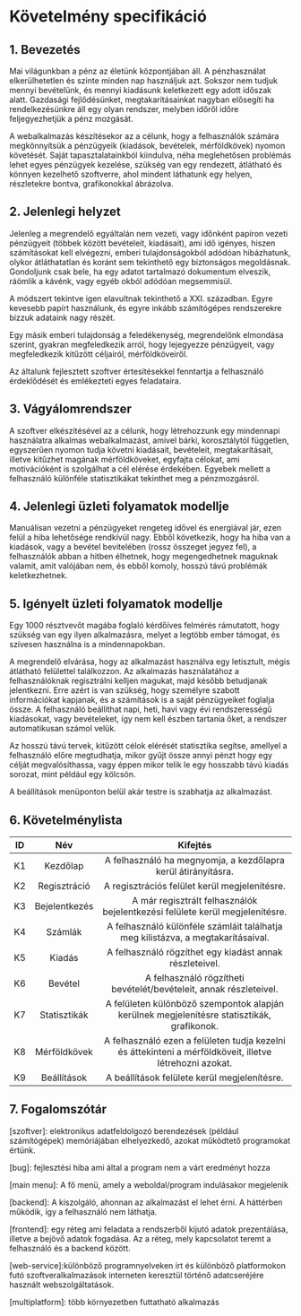 # Követelmény specifikáció

## 1. Bevezetés

Mai világunkban a pénz az életünk központjában áll. A pénzhasználat elkerülhetetlen és szinte minden nap használjuk azt. Sokszor nem tudjuk mennyi bevételünk, és mennyi kiadásunk keletkezett egy adott időszak alatt. Gazdasági fejlődésünket, megtakarításainkat nagyban elősegíti ha rendelkezésünkre áll egy olyan rendszer, melyben időről időre feljegyezhetjük a pénz mozgását. 

A webalkalmazás készítésekor az a célunk, hogy a felhasználók számára megkönnyítsük a pénzügyeik (kiadások, bevételek, mérföldkövek) nyomon követését. Saját tapasztalatainkból kiindulva, néha meglehetősen problémás lehet egyes pénzügyek kezelése, szükség van egy rendezett, átlátható és könnyen kezelhető szoftverre, ahol mindent láthatunk egy helyen, részletekre bontva, grafikonokkal ábrázolva. 

## 2. Jelenlegi helyzet

Jelenleg a megrendelő egyáltalán nem vezeti, vagy időnként papíron vezeti pénzügyeit (többek között bevételeit, kiadásait), ami idő igényes, hiszen számításokat kell elvégezni, emberi tulajdonságokból adódóan hibázhatunk, olykor átláthatatlan és koránt sem tekinthető egy biztonságos megoldásnak. Gondoljunk csak bele, ha egy adatot tartalmazó dokumentum elveszik, ráömlik a kávénk, vagy egyéb okból adódóan megsemmisül. 

A módszert tekintve igen elavultnak tekinthető a XXI. században. Egyre kevesebb papírt használunk, és egyre inkább számítógépes rendszerekre bízzuk adataink nagy részét.

Egy másik emberi tulajdonság a feledékenység, megrendelőnk elmondása szerint, gyakran megfeledkezik arról, hogy lejegyezze pénzügyeit, vagy megfeledkezik kitűzött céljairól, mérföldköveiről. 

Az általunk fejlesztett szoftver értesítésekkel fenntartja a felhasználó érdeklődését és emlékezteti egyes feladataira.

## 3. Vágyálomrendszer

A szoftver elkészítésével az a célunk, hogy létrehozzunk egy mindennapi használatra alkalmas webalkalmazást, amivel bárki, korosztálytól független, egyszerűen nyomon tudja követni kiadásait, bevételeit, megtakarításait, illetve kitűzhet magának mérföldköveket, egyfajta célokat, ami motivációként is szolgálhat a cél elérése érdekében. Egyebek mellett a felhasználó különféle statisztikákat tekinthet meg a pénzmozgásról.

## 4. Jelenlegi üzleti folyamatok modellje

Manuálisan vezetni a pénzügyeket rengeteg idővel és energiával jár, ezen felül a hiba lehetősége rendkívül nagy. Ebből következik, hogy ha hiba van a kiadások, vagy a bevétel bevitelében (rossz összeget jegyez fel), a felhasználók abban a hitben élhetnek, hogy megengedhetnek maguknak valamit, amit valójában nem, és ebből komoly, hosszú távú problémák keletkezhetnek.

## 5. Igényelt üzleti folyamatok modellje

Egy 1000 résztvevőt magába foglaló kérdőíves felmérés rámutatott, hogy szükség van egy ilyen alkalmazásra, melyet a legtöbb ember támogat, és szívesen használna is a mindennapokban.

A megrendelő elvárása, hogy az alkalmazást használva egy letisztult, mégis átlátható felülettel találkozzon. Az alkalmazás használatához a felhasználóknak regisztrálni kelljen magukat, majd később betudjanak jelentkezni. Erre azért is van szükség, hogy személyre szabott információkat kapjanak, és a számítások is a saját pénzügyeiket foglalja össze. A felhasználó beállíthat napi, heti, havi vagy évi rendszerességű kiadásokat, vagy bevételeket, így nem kell észben tartania őket, a rendszer automatikusan számol velük. 

Az hosszú távú tervek, kitűzött célok elérését statisztika segítse, amellyel a felhasználó előre megtudhatja, mikor gyűjt össze annyi pénzt hogy egy célját megvalósíthassa, vagy éppen mikor telik le egy hosszabb távú kiadás sorozat, mint például egy kölcsön. 

A beállítások menüponton belül akár testre is szabhatja az alkalmazást. 

## 6. Követelménylista

| ID  |      Név      |                                                Kifejtés                                                 |
| :-: | :-----------: | :-----------------------------------------------------------------------------------------------------: |
| K1  |   Kezdőlap    |                      A felhasználó ha megnyomja, a kezdőlapra kerül átirányításra.                      |
| K2  | Regisztráció  |                              A regisztrációs felület kerül megjelenítésre.                              |
| K3  | Bejelentkezés |              A már regisztrált felhasználók bejelentkezési felülete kerül megjelenítésre.               |
| K4  |    Számlák    |            A felhasználó különféle számláit találhatja meg kilistázva, a megtakarításaival.             |
| K5  |    Kiadás     |                         A felhasználó rögzíthet egy kiadást annak részleteivel.                         |
| K6  |    Bevétel    |                   A felhasználó rögzítheti bevételét/bevételeit, annak részleteivel.                    |
| K7  | Statisztikák  |       A felületen különböző szempontok alapján kerülnek megjelenítésre statisztikák, grafikonok.        |
| K8  | Mérföldkövek  | A felhasználó ezen a felületen tudja kezelni és áttekinteni a mérföldköveit, illetve létrehozni azokat. |
| K9  |  Beállítások  |                              A beállítások felülete kerül megjelenítésre.                               |

## 7. Fogalomszótár

[szoftver]:   elektronikus adatfeldolgozó berendezések (például számítógépek) memóriájában elhelyezkedő, azokat működtető programokat értünk.

[bug]: fejlesztési hiba ami által a program nem a várt eredményt hozza

[main menu]: A fő menü, amely a weboldal/program indulásakor megjelenik

[backend]: A kiszolgáló, ahonnan az alkalmazást el lehet érni. A háttérben működik, így a felhasználó nem láthatja.

[frontend]: egy réteg ami feladata a rendszerből kijutó adatok prezentálása, illetve a bejövő adatok fogadása. Az a réteg, mely kapcsolatot teremt a felhasználó és a backend között.

[web-service]:különböző programnyelveken írt és különböző platformokon futó szoftveralkalmazások interneten keresztül történő adatcseréjére használt webszolgáltatások.

[multiplatform]: több környezetben futtatható alkalmazás



